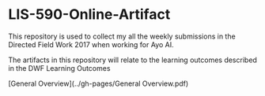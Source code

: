 # LIS-590-Online-Artifact
This repository is used to collect my all the weekly submissions in the Directed Field Work 2017 when working for Ayo AI. 

The artifacts in this repository will relate to the learning outcomes described in the DWF Learning Outcomes

[General Overview](../gh-pages/General Overview.pdf)
